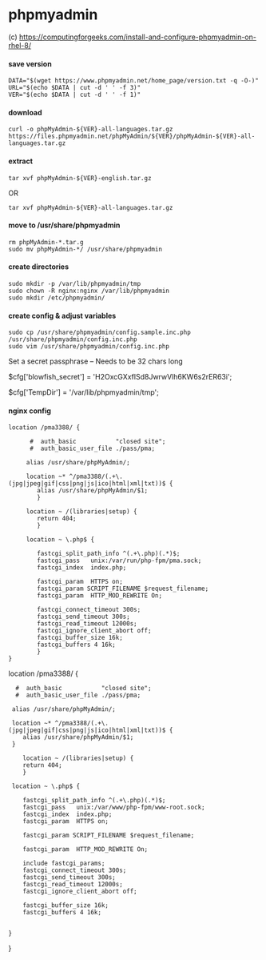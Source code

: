 phpmyadmin
==========

(c) <https://computingforgeeks.com/install-and-configure-phpmyadmin-on-rhel-8/>

#### save version
```
DATA="$(wget https://www.phpmyadmin.net/home_page/version.txt -q -O-)"
URL="$(echo $DATA | cut -d ' ' -f 3)"
VER="$(echo $DATA | cut -d ' ' -f 1)"
```
#### download
    curl -o phpMyAdmin-${VER}-all-languages.tar.gz https://files.phpmyadmin.net/phpMyAdmin/${VER}/phpMyAdmin-${VER}-all-languages.tar.gz
    

#### extract

    tar xvf phpMyAdmin-${VER}-english.tar.gz
OR

    tar xvf phpMyAdmin-${VER}-all-languages.tar.gz
    
 #### move to /usr/share/phpmyadmin
 
    rm phpMyAdmin-*.tar.g
    sudo mv phpMyAdmin-*/ /usr/share/phpmyadmin
    
#### create directories

    sudo mkdir -p /var/lib/phpmyadmin/tmp
    sudo chown -R nginx:nginx /var/lib/phpmyadmin
    sudo mkdir /etc/phpmyadmin/
    
#### create config & adjust variables

    sudo cp /usr/share/phpmyadmin/config.sample.inc.php  /usr/share/phpmyadmin/config.inc.php
    sudo vim /usr/share/phpmyadmin/config.inc.php
    
 Set a secret passphrase – Needs to be 32 chars long
 
 $cfg['blowfish_secret'] = 'H2OxcGXxflSd8JwrwVlh6KW6s2rER63i';
 
 $cfg['TempDir'] = '/var/lib/phpmyadmin/tmp';

#### nginx config

```
location /pma3388/ {

      #  auth_basic           "closed site";
      #  auth_basic_user_file ./pass/pma;

     alias /usr/share/phpMyAdmin/;

     location ~* ^/pma3388/(.+\.(jpg|jpeg|gif|css|png|js|ico|html|xml|txt))$ {
        alias /usr/share/phpMyAdmin/$1;
        }
     
     location ~ /(libraries|setup) {
        return 404;
        }
        
     location ~ \.php$ {

        fastcgi_split_path_info ^(.+\.php)(.*)$;
        fastcgi_pass   unix:/var/run/php-fpm/pma.sock;
        fastcgi_index  index.php;

        fastcgi_param  HTTPS on;
        fastcgi_param SCRIPT_FILENAME $request_filename;
        fastcgi_param  HTTP_MOD_REWRITE On;
        
        fastcgi_connect_timeout 300s;
        fastcgi_send_timeout 300s;
        fastcgi_read_timeout 12000s;
        fastcgi_ignore_client_abort off;
        fastcgi_buffer_size 16k;
        fastcgi_buffers 4 16k;
        }
}
```

location /pma3388/ {

      #  auth_basic           "closed site";
      #  auth_basic_user_file ./pass/pma;

     alias /usr/share/phpMyAdmin/;

     location ~* ^/pma3388/(.+\.(jpg|jpeg|gif|css|png|js|ico|html|xml|txt))$ {
        alias /usr/share/phpMyAdmin/$1;
     }
     
        location ~ /(libraries|setup) {
        return 404;
        }
        
     location ~ \.php$ {

        fastcgi_split_path_info ^(.+\.php)(.*)$;
        fastcgi_pass   unix:/var/www/php-fpm/www-root.sock;
        fastcgi_index  index.php;
        fastcgi_param  HTTPS on;

        fastcgi_param SCRIPT_FILENAME $request_filename;

        fastcgi_param  HTTP_MOD_REWRITE On;

        include fastcgi_params;
        fastcgi_connect_timeout 300s;
        fastcgi_send_timeout 300s;
        fastcgi_read_timeout 12000s;
        fastcgi_ignore_client_abort off;

        fastcgi_buffer_size 16k;
        fastcgi_buffers 4 16k;


    }
}
